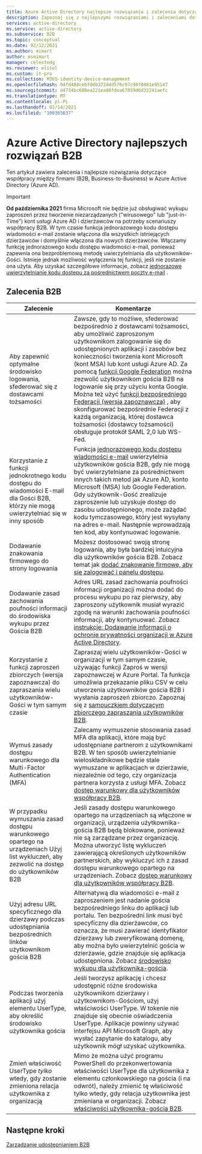 ```yaml
---
title: Azure Active Directory najlepsze rozwiązania i zalecenia dotyczące B2B
description: Zapoznaj się z najlepszymi rozwiązaniami i zaleceniami dotyczącymi dostępu użytkowników typu B2B (Business-to-Business) w Azure Active Directory.
services: active-directory
ms.service: active-directory
ms.subservice: B2B
ms.topic: conceptual
ms.date: 02/12/2021
ms.author: mimart
author: msmimart
manager: celestedg
ms.reviewer: elisol
ms.custom: it-pro
ms.collection: M365-identity-device-management
ms.openlocfilehash: 94fd488ceb7ddb3724dd576c97c9070481e95147
ms.sourcegitcommit: d4734bc680ea221ea80fdea67859d6d32241aefc
ms.translationtype: MT
ms.contentlocale: pl-PL
ms.lasthandoff: 02/14/2021
ms.locfileid: "100365637"
---
```

# <a name="azure-active-directory-b2b-best-practices"></a>Azure Active Directory najlepszych rozwiązań B2B
Ten artykuł zawiera zalecenia i najlepsze rozwiązania dotyczące współpracy między firmami (B2B, Business-to-Business) w Azure Active Directory (Azure AD).

   > [!IMPORTANT]
   > **Od października 2021** firma Microsoft nie będzie już obsługiwać wykupu zaproszeń przez tworzenie niezarządzanych ("wirusowego" lub "just-in-Time") kont usługi Azure AD i dzierżawców na potrzeby scenariuszy współpracy B2B. W tym czasie funkcja jednorazowego kodu dostępu wiadomości e-mail zostanie włączona dla wszystkich istniejących dzierżawców i domyślnie włączona dla nowych dzierżawców. Włączamy funkcję jednorazowego kodu dostępu wiadomości e-mail, ponieważ zapewnia ona bezproblemową metodę uwierzytelniania dla użytkowników-Gości. Istnieje jednak możliwość wyłączenia tej funkcji, jeśli nie zostanie ona użyta. Aby uzyskać szczegółowe informacje, zobacz [jednorazowe uwierzytelnianie kodu dostępu za pośrednictwem poczty e-mail](one-time-passcode.md) .


## <a name="b2b-recommendations"></a>Zalecenia B2B
| Zalecenie | Komentarze |
| --- | --- |
| Aby zapewnić optymalne środowisko logowania, sfederować się z dostawcami tożsamości | Zawsze, gdy to możliwe, sfederować bezpośrednio z dostawcami tożsamości, aby umożliwić zaproszonym użytkownikom zalogowanie się do udostępnionych aplikacji i zasobów bez konieczności tworzenia kont Microsoft (kont MSA) lub kont usługi Azure AD. Za pomocą [funkcji Google Federation](google-federation.md) można zezwolić użytkownikom gościa B2B na logowanie się przy użyciu konta Google. Można też użyć [funkcji bezpośredniego Federacji (wersja zapoznawcza)](direct-federation.md) , aby skonfigurować bezpośrednie Federacji z każdą organizacją, której dostawca tożsamości (dostawcy tożsamości) obsługuje protokół SAML 2,0 lub WS-Fed. |
| Korzystanie z funkcji jednokrotnego kodu dostępu do wiadomości E-mail dla Gości B2B, którzy nie mogą uwierzytelniać się w inny sposób | Funkcja [jednorazowego kodu dostępu wiadomości e-mail](one-time-passcode.md) uwierzytelnia użytkowników gościa B2B, gdy nie mogą być uwierzytelniane za pośrednictwem innych takich metod jak Azure AD, konto Microsoft (MSA) lub Google Federation. Gdy użytkownik-Gość zrealizuje zaproszenie lub uzyskuje dostęp do zasobu udostępnionego, może zażądać kodu tymczasowego, który jest wysyłany na adres e-mail. Następnie wprowadzają ten kod, aby kontynuować logowanie. |
| Dodawanie znakowania firmowego do strony logowania | Możesz dostosować swoją stronę logowania, aby była bardziej intuicyjna dla użytkowników gościa B2B. Zobacz temat jak [dodać znakowanie firmowe, aby się zalogować i panelu dostępu](../fundamentals/customize-branding.md). |
| Dodawanie zasad zachowania poufności informacji do środowiska wykupu przez Gościa B2B | Adres URL zasad zachowania poufności informacji organizacji można dodać do procesu wykupu po raz pierwszy, aby zaproszony użytkownik musiał wyrazić zgodę na warunki zachowania poufności informacji, aby kontynuować. Zobacz [instrukcje: Dodawanie informacji o ochronie prywatności organizacji w Azure Active Directory](../fundamentals/active-directory-properties-area.md). |
| Korzystanie z funkcji zaproszeń zbiorczych (wersja zapoznawcza) do zapraszania wielu użytkowników-Gości w tym samym czasie | Zapraszaj wielu użytkowników-Gości w organizacji w tym samym czasie, używając funkcji Zaproś w wersji zapoznawczej w Azure Portal. Ta funkcja umożliwia przekazanie pliku CSV w celu utworzenia użytkowników gościa B2B i wysłania zaproszeń zbiorczo. Zapoznaj się z [samouczkiem dotyczącym zbiorczego zapraszania użytkowników B2B](tutorial-bulk-invite.md). |
| Wymuś zasady dostępu warunkowego dla Multi-Factor Authentication (MFA) | Zalecamy wymuszenie stosowania zasad MFA dla aplikacji, które mają być udostępniane partnerom z użytkownikami B2B. W ten sposób uwierzytelnianie wieloskładnikowe będzie stale wymuszane w aplikacjach w dzierżawie, niezależnie od tego, czy organizacja partnera korzysta z usługi MFA. Zobacz [dostęp warunkowy dla użytkowników współpracy B2B](conditional-access.md). |
| W przypadku wymuszania zasad dostępu warunkowego opartego na urządzeniach Użyj list wykluczeń, aby zezwolić na dostęp do użytkowników B2B | Jeśli zasady dostępu warunkowego opartego na urządzeniach są włączone w organizacji, urządzenia użytkownika-gościa B2B będą blokowane, ponieważ nie są zarządzane przez organizację. Można utworzyć listę wykluczeń zawierającą określonych użytkowników partnerskich, aby wykluczyć ich z zasad dostępu warunkowego opartego na urządzeniach. Zobacz [dostęp warunkowy dla użytkowników współpracy B2B](conditional-access.md). |
| Użyj adresu URL specyficznego dla dzierżawy podczas udostępniania bezpośrednich linków użytkownikom gościa B2B | Alternatywą dla wiadomości e-mail z zaproszeniem jest nadanie gościa bezpośredniego linku do aplikacji lub portalu. Ten bezpośredni link musi być specyficzny dla dzierżawców, co oznacza, że musi zawierać identyfikator dzierżawy lub zweryfikowaną domenę, aby można było uwierzytelnić gościa w dzierżawie, gdzie znajduje się aplikacja udostępniona. Zobacz [środowisko wykupu dla użytkownika-gościa](redemption-experience.md). |
| Podczas tworzenia aplikacji użyj elementu UserType, aby określić środowisko użytkownika gościa  | Jeśli tworzysz aplikację i chcesz udostępnić różne środowiska użytkownikom dzierżawy i użytkownikom-Gościom, użyj właściwości UserType. W tokenie nie znajduje się obecnie oświadczenia UserType. Aplikacje powinny używać interfejsu API Microsoft Graph, aby wysłać zapytanie do katalogu, aby użytkownik mógł uzyskać użytkownika. |
| Zmień właściwość UserType *tylko* wtedy, gdy zostanie zmieniona relacja użytkownika z organizacją | Mimo że można użyć programu PowerShell do przekonwertowania właściwości UserType dla użytkownika z elementu członkowskiego na gościa (i na odwrót), należy zmienić tę właściwość tylko wtedy, gdy relacja użytkownika jest zmieniana w organizacji. Zobacz [właściwości użytkownika-gościa B2B](user-properties.md).|

## <a name="next-steps"></a>Następne kroki

[Zarządzanie udostępnianiem B2B](delegate-invitations.md)